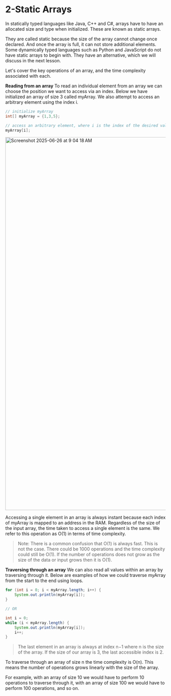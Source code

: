 # 2-Static Arrays

In statically typed languages like Java, C++ and C#, arrays have to have an allocated size and type when initialized. These are known as static arrays.

They are called static because the size of the array cannot change once declared. And once the array is full, it can not store additional elements. Some dynamically typed languages such as Python and JavaScript do not have static arrays to begin with. They have an alternative, which we will discuss in the next lesson.

Let's cover the key operations of an array, and the time complexity associated with each.

**Reading from an array**
To read an individual element from an array we can choose the position we want to access via an index. Below we have initialized an array of size 3 called myArray. We also attempt to access an arbitrary element using the index i.

``` java
// initialize myArray
int[] myArray = {1,3,5};

// access an arbitrary element, where i is the index of the desired value
myArray[i];
```

<img width="1168" alt="Screenshot 2025-06-26 at 9 04 18 AM" src="https://github.com/user-attachments/assets/4c442fd9-bfd7-41da-90e5-95cff7311eb6" />

Accessing a single element in an array is always instant because each index of myArray is mapped to an address in the RAM. Regardless of the size of the input array, the time taken to access a single element is the same. We refer to this operation as O(1) in terms of time complexity.

> Note: There is a common confusion that O(1) is always fast. This is not the case. There could be 1000 operations and the time complexity could still be O(1). If the number of operations does not grow as the size of the data or input grows then it is O(1).

**Traversing through an array**
We can also read all values within an array by traversing through it. Below are examples of how we could traverse myArray from the start to the end using loops.

``` java
for (int i = 0; i < myArray.length; i++) {
    System.out.println(myArray[i]);
}

// OR

int i = 0;
while (i < myArray.length) {
    System.out.println(myArray[i]);
    i++;
}
```
> The last element in an array is always at index n−1 where n is the size of the array. If the size of our array is 3, the last accessible index is 2.

To traverse through an array of size n the time complexity is O(n). This means the number of operations grows linearly with the size of the array.

For example, with an array of size 10 we would have to perform 10 operations to traverse through it, with an array of size 100 we would have to perform 100 operations, and so on.

